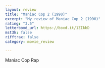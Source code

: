 ```yaml
---
layout: review
title: "Maniac Cop 2 (1990)"
excerpt: "My review of Maniac Cop 2 (1990)"
rating: "3.5"
letterboxd_url: https://boxd.it/1ZIkbD
mst3k: false
rifftrax: false
category: movie_review

---
```


Maniac Cop Rap